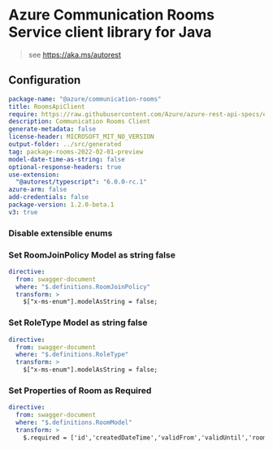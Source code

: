 # Azure Communication Rooms Service client library for Java

> see https://aka.ms/autorest

## Configuration

```yaml
package-name: "@azure/communication-rooms"
title: RoomsApiClient
require: https://raw.githubusercontent.com/Azure/azure-rest-api-specs/e30976f6ccb058a36cd2f9d5160e1fd51f6c5d95/specification/communication/data-plane/Rooms/readme.md
description: Communication Rooms Client
generate-metadata: false
license-header: MICROSOFT_MIT_NO_VERSION
output-folder: ../src/generated
tag: package-rooms-2022-02-01-preview
model-date-time-as-string: false
optional-response-headers: true
use-extension:
  "@autorest/typescript": "6.0.0-rc.1"
azure-arm: false
add-credentials: false
package-version: 1.2.0-beta.1
v3: true
```

### Disable extensible enums

### Set RoomJoinPolicy Model as string false

```yaml
directive:
  from: swagger-document
  where: "$.definitions.RoomJoinPolicy"
  transform: >
    $["x-ms-enum"].modelAsString = false;
```

### Set RoleType Model as string false

```yaml
directive:
  from: swagger-document
  where: "$.definitions.RoleType"
  transform: >
    $["x-ms-enum"].modelAsString = false;
```

### Set Properties of Room as Required

```yaml
directive:
  from: swagger-document
  where: "$.definitions.RoomModel"
  transform: >
    $.required = ['id','createdDateTime','validFrom','validUntil','roomJoinPolicy','participants'];
```
